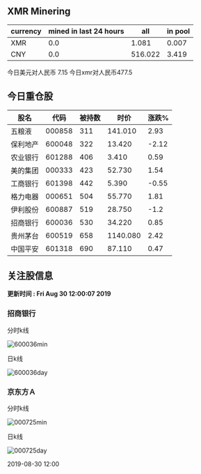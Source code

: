 ## XMR Minering

|currency|mined in last 24 hours|all|in pool|
|---|---|---|---|
|XMR|0.0|1.081|0.007|
|CNY|0.0|516.022|3.419|

今日美元对人民币 7.15	今日xmr对人民币477.5


## 今日重仓股 

|股名|代码|被持数|时价|涨跌%|
|---|---|---|---|---|
|五粮液|000858|311|141.010|2.93|
|保利地产|600048|322|13.420|-2.12|
|农业银行|601288|406|3.410|0.59|
|美的集团|000333|423|52.730|1.54|
|工商银行|601398|442|5.390|-0.55|
|格力电器|000651|504|55.770|1.81|
|伊利股份|600887|519|28.750|-1.2|
|招商银行|600036|530|34.220|0.85|
|贵州茅台|600519|658|1140.080|2.42|
|中国平安|601318|690|87.110|0.47|

## 关注股信息
**更新时间 : Fri Aug 30 12:00:07 2019**
### 招商银行 
分时k线

![600036min](http://image.sinajs.cn/newchart/min/n/sh600036.gif)

日k线

![600036day](http://image.sinajs.cn/newchart/daily/n/sh600036.gif)

### 京东方Ａ 
分时k线

![000725min](http://image.sinajs.cn/newchart/min/n/sz000725.gif)

日k线

![000725day](http://image.sinajs.cn/newchart/daily/n/sz000725.gif)

2019-08-30 12:00